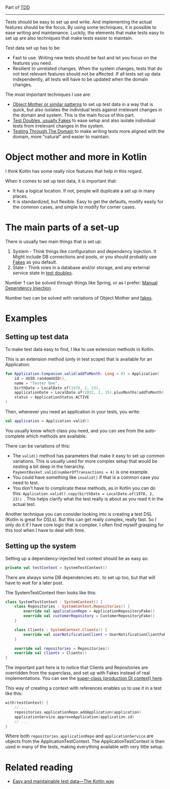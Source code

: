 Part of [TDD](tdd.md)

---

Tests should be easy to set up and write.
And implementing the actual features should be the focus.
By using some techniques, it is possible to ease writing and maintenance.
Luckily,
the elements that make tests easy to set up are also techniques that make tests easier to maintain.

Test data set up has to be:
- Fast to use. Writing new tests should be fast and let you focus on the features you need.
- Resilient to unrelated changes. When the system changes, tests that do not test relevant features should not be affected. If all tests set up data independently, all tests will have to be updated when the domain changes.

The most important techniques I use are:
- [Object Mother or similar patterns](https://martinfowler.com/bliki/ObjectMother.html) to set up test data in a way that is quick, but also isolates the individual tests against irrelevant changes in the domain and system. This is the main focus of this part.
- [Test Doubles, usually Fakes](fakes.md) to ease setup and also isolate individual tests from irrelevant changes in the system.
- [Testing Through The Domain](tttd.md) to make writing tests more aligned with the domain, more "natural" and easier to maintain.

# Object mother and more in Kotlin

I think Kotlin has some really nice features that help in this regard.

When it comes to set up test data, it is important that:
- It has a logical location. If not, people will duplicate a set up in many places.
- It is standardized, but flexible. Easy to get the defaults, modify easily for the common cases, and simple to modify for corner cases.

# The main parts of a set-up

There is usually two main things that is set up:
1. System - Think things like configuration and dependency injection. It Might include DB connections and pools, or you should probably use [Fakes](fakes.md) as you default.
2. State - Think rows in a database and/or storage, and any external service state in [test doubles](https://martinfowler.com/bliki/TestDouble.html).

Number 1 can be solved through things like Spring, or as I prefer: [Manual Dependency Injection](https://anderssv.medium.com/rolling-your-own-dependency-injection-7045f8b64403).

Number two can be solved with variations of Object Mother and [fakes](fakes.md).

# Examples

## Setting up test data

To make test data easy to find, I like to use extension methods in Kotlin.

This is an extension method (only in test scope) that is available for an Application:

```kotlin
fun Application.Companion.valid(addToMonth: Long = 0) = Application(
    id = UUID.randomUUID(),
    name = "Tester One",
    birthDate = LocalDate.of(1978, 2, 23),
    applicationDate = LocalDate.of(2022, 2, 15).plusMonths(addToMonth),
    status = ApplicationStatus.ACTIVE
)
```

Then, whenever you need an application in your tests, you write:

```kotlin
val application = Application.valid()
```

You usually know which class you need, and you can see from the auto-complete which methods are available.

There can be variations of this:
- The ```valid()``` method has parameters that make it easy to set up common variations. This is usually used for more complex setup that would be nesting a bit deep in the hierarchy. ```PaymentBasket.valid(numberOfTransactions = 4)``` is one example.
- You could have something like ```invalid()``` if that is a common case you need to test.
- You don't have to complicate these methods, as in Kotlin you can do this: ```Application.valid().copy(birthDate = LocalDate.of(1970, 2, 23)) ```. This helps clarify what the test really is about as you read it in the actual test.

Another technique you can consider looking into is creating a test DSL (Kotlin is great for DSLs).
But this can get really complex, really fast.
So I only do it if I have core logic that is complex.
I often find myself grasping for this tool when I have to deal with time.

## Setting up the system
Setting up a dependency-injected test context should be as easy as:

```kotlin
private val testContext = SystemTestContext()
```
There are always some DB dependencies etc. to set up too, but that will have to wait for a later post.

The SystemTestContext then looks like this:
```kotlin
class SystemTestContext : SystemContext() {
    class Repositories : SystemContext.Repositories() {
        override val applicationRepo = ApplicationRepositoryFake()
        override val customerRepository = CustomerRepositoryFake()
    }

    class Clients : SystemContext.Clients() {
        override val userNotificationClient = UserNotificationClientFake()
    }

    override val repositories = Repositories()
    override val clients = Clients()
}
```

The important part here is to notice that Clients and Repositories are overridden from the superclass,
and set up with Fakes instead of real implementations.
You can see the [super-class (production DI context) here](../src/main/kotlin/system/SystemContext.kt).

This way of creating a context with references enables us to use it in a test like this:

```kotlin
with(testContext) {
    // ...
    repositories.applicationRepo.addApplication(application)
    applicationService.approveApplication(application.id)
    // ...
}
```

Where both ```repositories.applicationRepo``` and ```applicationService``` are objects from the ApplicationTestContext.
The ApplicationTestContext is then used in many of the tests, making everything available with very little setup.

# Related reading
- [Easy and maintainable test data—The Kotlin way](https://anderssv.medium.com/easy-and-maintainable-test-data-the-kotlin-way-9ecbbf53d822)
